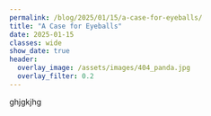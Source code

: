 ```yaml
---
permalink: /blog/2025/01/15/a-case-for-eyeballs/
title: "A Case for Eyeballs"
date: 2025-01-15
classes: wide
show_date: true
header:
  overlay_image: /assets/images/404_panda.jpg
  overlay_filter: 0.2
---
```


ghjgkjhg